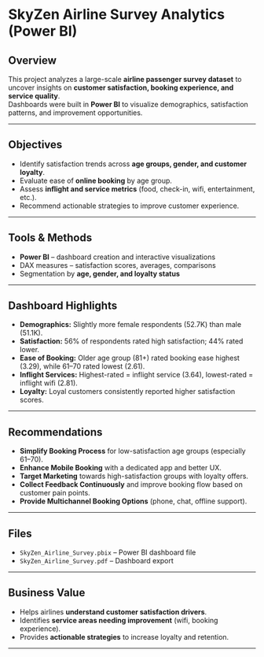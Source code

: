 # SkyZen Airline Survey Analytics (Power BI)

## Overview
This project analyzes a large-scale **airline passenger survey dataset** to uncover insights on **customer satisfaction, booking experience, and service quality**.  
Dashboards were built in **Power BI** to visualize demographics, satisfaction patterns, and improvement opportunities.

---

## Objectives
- Identify satisfaction trends across **age groups, gender, and customer loyalty**.  
- Evaluate ease of **online booking** by age group.  
- Assess **inflight and service metrics** (food, check-in, wifi, entertainment, etc.).  
- Recommend actionable strategies to improve customer experience.  

---

## Tools & Methods
- **Power BI** – dashboard creation and interactive visualizations  
- DAX measures – satisfaction scores, averages, comparisons  
- Segmentation by **age, gender, and loyalty status**  

---

## Dashboard Highlights
- **Demographics:** Slightly more female respondents (52.7K) than male (51.1K).  
- **Satisfaction:** 56% of respondents rated high satisfaction; 44% rated lower.  
- **Ease of Booking:** Older age group (81+) rated booking ease highest (3.29), while 61–70 rated lowest (2.61).  
- **Inflight Services:** Highest-rated = inflight service (3.64), lowest-rated = inflight wifi (2.81).  
- **Loyalty:** Loyal customers consistently reported higher satisfaction scores.  

---

## Recommendations
- **Simplify Booking Process** for low-satisfaction age groups (especially 61–70).  
- **Enhance Mobile Booking** with a dedicated app and better UX.  
- **Target Marketing** towards high-satisfaction groups with loyalty offers.  
- **Collect Feedback Continuously** and improve booking flow based on customer pain points.  
- **Provide Multichannel Booking Options** (phone, chat, offline support).  

---

## Files
- `SkyZen_Airline_Survey.pbix` – Power BI dashboard file  
- `SkyZen_Airline_Survey.pdf` – Dashboard export  

---

## Business Value
- Helps airlines **understand customer satisfaction drivers**.  
- Identifies **service areas needing improvement** (wifi, booking experience).  
- Provides **actionable strategies** to increase loyalty and retention.  

---
